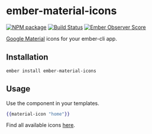 # ember-material-icons

[![NPM package](https://img.shields.io/npm/v/ember-material-icons.svg)](https://www.npmjs.com/package/ember-material-icons) [![Build Status](https://img.shields.io/travis/ynnoj/ember-material-icons.svg)](https://travis-ci.org/ynnoj/ember-material-icons) [![Ember Observer Score](http://emberobserver.com/badges/ember-material-icons.svg)](http://emberobserver.com/addons/ember-material-icons)

[Google Material] icons for your ember-cli app.

## Installation

```shell
ember install ember-material-icons
```

## Usage

Use the component in your templates.

```hbs
{{material-icon "home"}}
```

Find all available icons [here].



[Google Material]: https://design.google.com/
[here]: https://design.google.com/icons/

